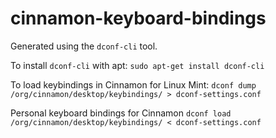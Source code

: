 # cinnamon-keyboard-bindings

Generated using the `dconf-cli` tool. 

To install `dconf-cli` with apt:
`sudo apt-get install dconf-cli`

To load keybindings in Cinnamon for Linux Mint:
`dconf dump /org/cinnamon/desktop/keybindings/ > dconf-settings.conf`

Personal keyboard bindings for Cinnamon
`dconf load /org/cinnamon/desktop/keybindings/ < dconf-settings.conf`